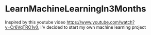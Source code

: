 # LearnMachineLearningIn3Months
Inspired by this youtube video https://www.youtube.com/watch?v=Cr6VqTRO1v0, I'v decided to start my own machine learning project

